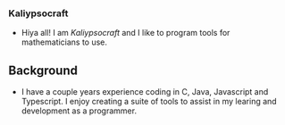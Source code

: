 ### Kaliypsocraft
- Hiya all! I am _Kaliypsocraft_ and I like to program tools for mathematicians to use.
## Background
- I have a couple years experience coding in C, Java, Javascript and Typescript. I enjoy creating a suite of tools to assist in my learing and development as a programmer.

<!---
kaliypsocraft/kaliypsocraft is a ✨ special ✨ repository because its `README.md` (this file) appears on your GitHub profile.
You can click the Preview link to take a look at your changes.
--->
